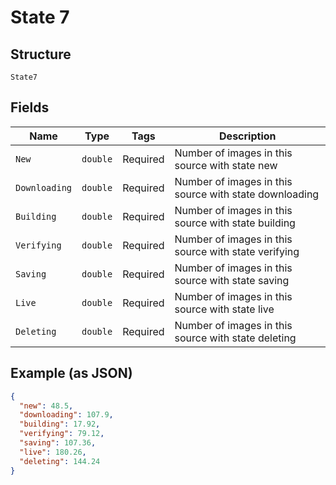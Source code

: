 
# State 7

## Structure

`State7`

## Fields

| Name | Type | Tags | Description |
|  --- | --- | --- | --- |
| `New` | `double` | Required | Number of images in this source with state new |
| `Downloading` | `double` | Required | Number of images in this source with state downloading |
| `Building` | `double` | Required | Number of images in this source with state building |
| `Verifying` | `double` | Required | Number of images in this source with state verifying |
| `Saving` | `double` | Required | Number of images in this source with state saving |
| `Live` | `double` | Required | Number of images in this source with state live |
| `Deleting` | `double` | Required | Number of images in this source with state deleting |

## Example (as JSON)

```json
{
  "new": 48.5,
  "downloading": 107.9,
  "building": 17.92,
  "verifying": 79.12,
  "saving": 107.36,
  "live": 180.26,
  "deleting": 144.24
}
```

